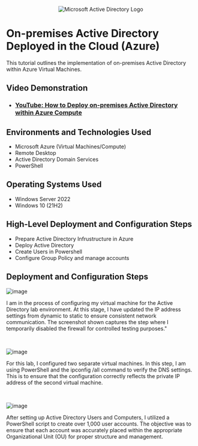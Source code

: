 <p align="center">
<img src="https://i.imgur.com/pU5A58S.png" alt="Microsoft Active Directory Logo"/>
</p>

<h1>On-premises Active Directory Deployed in the Cloud (Azure)</h1>
This tutorial outlines the implementation of on-premises Active Directory within Azure Virtual Machines.<br />


<h2>Video Demonstration</h2>

- ### [YouTube: How to Deploy on-premises Active Directory within Azure Compute](https://www.youtube.com)

<h2>Environments and Technologies Used</h2>

- Microsoft Azure (Virtual Machines/Compute)
- Remote Desktop
- Active Directory Domain Services
- PowerShell

<h2>Operating Systems Used </h2>

- Windows Server 2022
- Windows 10 (21H2)

<h2>High-Level Deployment and Configuration Steps</h2>

- Prepare Active Directory Infrustructure in Azure
- Deploy Active Directory
- Create Users in Powershell
- Configure Group Policy and manage accounts

<h2>Deployment and Configuration Steps</h2>

<p>

![image](https://github.com/user-attachments/assets/29e2ee10-17a7-49d6-961c-f64bbb8a0c93)



</p>
<p>
I am in the process of configuring my virtual machine for the Active Directory lab environment. At this stage, I have updated the IP address settings from dynamic to static to ensure consistent network communication. The screenshot shown captures the step where I temporarily disabled the firewall for controlled testing purposes."
</p>
<br />

<p>

  
  ![image](https://github.com/user-attachments/assets/c0b14cee-f4dc-42ce-b166-6de27c10d895)


</p>
<p>
For this lab, I configured two separate virtual machines. In this step, I am using PowerShell and the ipconfig /all command to verify the DNS settings. This is to ensure that the configuration correctly reflects the private IP address of the second virtual machine.
</p>
<br />

<p>

  ![image](https://github.com/user-attachments/assets/fec60c69-408f-4404-98ee-37ce7ea8e791)

</p>
<p>
  After setting up Active Directory Users and Computers, I utilized a PowerShell script to create over 1,000 user accounts. The objective was to ensure that each account was accurately placed within the appropriate Organizational Unit (OU) for proper structure and management.
</p>
<br />
